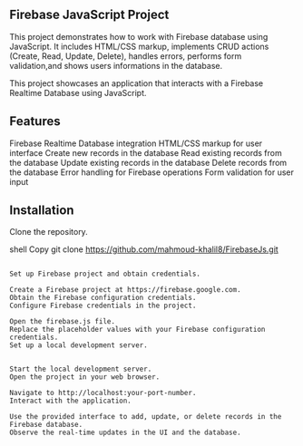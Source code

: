 ## Firebase JavaScript Project
This project demonstrates how to work with Firebase database using JavaScript. It includes HTML/CSS markup, implements CRUD actions (Create, Read, Update, Delete), handles errors, performs form validation,and shows users informations in the database.

This project showcases an application that interacts with a Firebase Realtime Database using JavaScript.

## Features
Firebase Realtime Database integration
HTML/CSS markup for user interface
Create new records in the database
Read existing records from the database
Update existing records in the database
Delete records from the database
Error handling for Firebase operations
Form validation for user input
## Installation
Clone the repository.

shell
Copy
git clone https://github.com/mahmoud-khalil8/FirebaseJs.git
```

Set up Firebase project and obtain credentials.

Create a Firebase project at https://firebase.google.com.
Obtain the Firebase configuration credentials.
Configure Firebase credentials in the project.

Open the firebase.js file.
Replace the placeholder values with your Firebase configuration credentials.
Set up a local development server.


Start the local development server.
Open the project in your web browser.

Navigate to http://localhost:your-port-number.
Interact with the application.

Use the provided interface to add, update, or delete records in the Firebase database.
Observe the real-time updates in the UI and the database.
